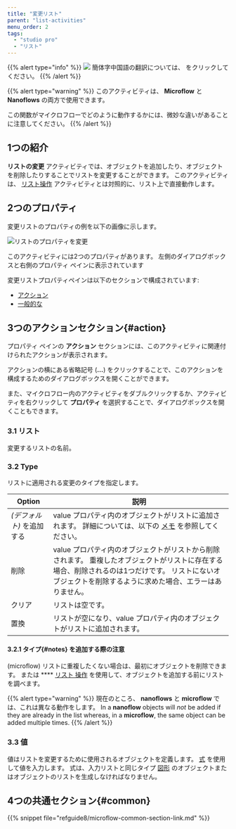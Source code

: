 ```yaml
---
title: "変更リスト"
parent: "list-activities"
menu_order: 2
tags:
  - "studio pro"
  - "リスト"
---
```


{{% alert type="info" %}}
<img src="attachments/chinese-translation/china.png" style="display: inline-block; margin: 0" /> 簡体字中国語の翻訳については、 [<unk> <unk> <unk>](https://cdn.mendix.tencent-cloud.com/documentation/refguide8/change-list.pdf) をクリックしてください。
{{% /alert %}}

{{% alert type="warning" %}}
このアクティビティは、 **Microflow** と **Nanoflows** の両方で使用できます。

この関数がマイクロフローでどのように動作するかには、微妙な違いがあることに注意してください。
{{% /alert %}}

## 1つの紹介

**リストの変更** アクティビティでは、オブジェクトを追加したり、オブジェクトを削除したりすることでリストを変更することができます。 このアクティビティは、 [リスト操作](list-operation) アクティビティとは対照的に、リスト上で直接動作します。

## 2つのプロパティ

変更リストのプロパティの例を以下の画像に示します。

![リストのプロパティを変更](attachments/list-activities/change-list-properties.png)

このアクティビティには2つのプロパティがあります。 左側のダイアログボックスと右側のプロパティ ペインに表示されています

変更リストプロパティペインは以下のセクションで構成されています:

* [アクション](#action)
* [一般的な](#common)

## 3つのアクションセクション{#action}

プロパティ ペインの **アクション** セクションには、このアクティビティに関連付けられたアクションが表示されます。

アクションの横にある省略記号 (**…**) をクリックすることで、このアクションを構成するためのダイアログボックスを開くことができます。

また、マイクロフロー内のアクティビティをダブルクリックするか、アクティビティを右クリックして **プロパティ** を選択することで、ダイアログボックスを開くこともできます。

### 3.1 リスト

変更するリストの名前。

### 3.2 Type

リストに適用される変更のタイプを指定します。

| Option          | 説明                                                                                                         |
| --------------- | ---------------------------------------------------------------------------------------------------------- |
| *(デフォルト)* を追加する | value プロパティ内のオブジェクトがリストに追加されます。 詳細については、以下の [メモ](#notes) を参照してください。                                        |
| 削除              | value プロパティ内のオブジェクトがリストから削除されます。 重複したオブジェクトがリストに存在する場合、削除されるのは1つだけです。 リストにないオブジェクトを削除するように求めた場合、エラーはありません。 |
| クリア             | リストは空です。                                                                                                   |
| 置換              | リストが空になり、value プロパティ内のオブジェクトがリストに追加されます。                                                                   |

#### 3.2.1 タイプ{#notes} を追加する際の注意

(microflow) リストに重複したくない場合は、最初にオブジェクトを削除できます。 または **** [リスト 操作](list-operation) を使用して、オブジェクトを追加する前にリストを調べます。

{{% alert type="warning" %}}
現在のところ、 **nanoflows** と **microflow** では、これは異なる動作をします。 In a **nanoflow** objects will *not* be added if they are already in the list whereas, in a **microflow**, the same object can be added multiple times.
{{% /alert %}}

### 3.3 値

値はリストを変更するために使用されるオブジェクトを定義します。 [式](expressions) を使用して値を入力します。 式は、入力リストと同じタイプ [図形](entities) のオブジェクトまたはオブジェクトのリストを生成しなければなりません。

## 4つの共通セクション{#common}

{{% snippet file="refguide8/microflow-common-section-link.md" %}}
